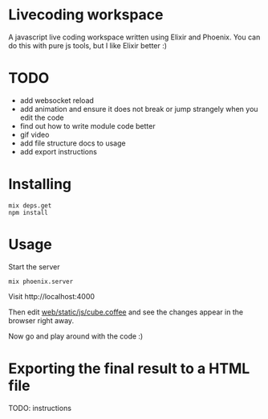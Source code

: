 # Livecoding workspace

A javascript live coding workspace written using Elixir and Phoenix. You can do this with pure js tools, but I like Elixir better :)

# TODO

- add websocket reload
- add animation and ensure it does not break or jump strangely when you edit the code
- find out how to write module code better
- gif video
- add file structure docs to usage
- add export instructions

# Installing

    mix deps.get
    npm install

# Usage

Start the server

    mix phoenix.server

Visit http://localhost:4000

Then edit [web/static/js/cube.coffee](web/static/js/cube.coffee) and see the changes appear in the browser right away.

Now go and play around with the code :)

# Exporting the final result to a HTML file

TODO: instructions
